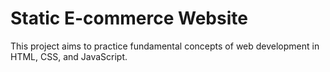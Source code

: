 # Static E-commerce Website
This project aims to practice fundamental concepts of web development in HTML, CSS, and JavaScript.
